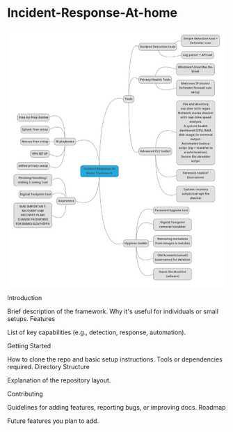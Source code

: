# Incident-Response-At-home

![athomeIR](assets/athomeIR.png)

Introduction

Brief description of the framework.
Why it's useful for individuals or small setups.
Features

List of key capabilities (e.g., detection, response, automation).

Getting Started

How to clone the repo and basic setup instructions.
Tools or dependencies required.
Directory Structure

Explanation of the repository layout.

Contributing

Guidelines for adding features, reporting bugs, or improving docs.
Roadmap

Future features you plan to add.
